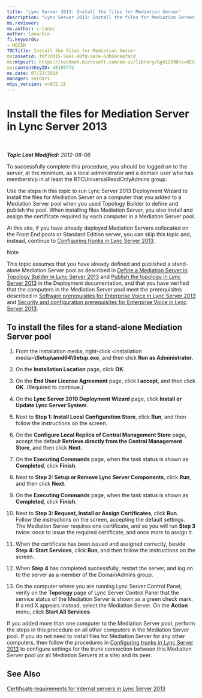 ```yaml
---
title: 'Lync Server 2013: Install the files for Mediation Server'
description: "Lync Server 2013: Install the files for Mediation Server."
ms.reviewer: 
ms.author: v-lanac
author: lanachin
f1.keywords:
- NOCSH
TOCTitle: Install the files for Mediation Server
ms:assetid: f0f7dd15-58e1-40fd-aa7e-6db50ceafacd
ms:mtpsurl: https://technet.microsoft.com/en-us/library/Gg412998(v=OCS.15)
ms:contentKeyID: 48185772
ms.date: 07/23/2014
manager: serdars
mtps_version: v=OCS.15
---
```


# Install the files for Mediation Server in Lync Server 2013

<div data-xmlns="http://www.w3.org/1999/xhtml">

<div class="topic" data-xmlns="http://www.w3.org/1999/xhtml" data-msxsl="urn:schemas-microsoft-com:xslt" data-cs="https://msdn.microsoft.com/">

<div data-asp="https://msdn2.microsoft.com/asp">



</div>

<div id="mainSection">

<div id="mainBody">

<span> </span>

_**Topic Last Modified:** 2012-08-06_

To successfully complete this procedure, you should be logged on to the server, at the minimum, as a local administrator and a domain user who has membership in at least the RTCUniversalReadOnlyAdmins group.

Use the steps in this topic to run Lync Server 2013 Deployment Wizard to install the files for Mediation Server on a computer that you added to a Mediation Server pool when you used Topology Builder to define and publish the pool. When installing files Mediation Server, you also install and assign the certificate required by each computer in a Mediation Server pool.

At this site, if you have already deployed Mediation Servers collocated on the Front End pools or Standard Edition server, you can skip this topic and, instead, continue to [Configuring trunks in Lync Server 2013](lync-server-2013-configuring-trunks.md).

<div>


> [!NOTE]  
> This topic assumes that you have already defined and published a stand-alone Mediation Server pool as described in <A href="lync-server-2013-define-a-mediation-server-in-topology-builder.md">Define a Mediation Server in Topology Builder in Lync Server 2013</A> and <A href="lync-server-2013-publish-the-topology.md">Publish the topology in Lync Server 2013</A> in the Deployment documentation, and that you have verified that the computers in the Mediation Server pool meet the prerequisites described in <A href="lync-server-2013-software-prerequisites-for-enterprise-voice.md">Software prerequisites for Enterprise Voice in Lync Server 2013</A> and <A href="lync-server-2013-security-and-configuration-prerequisites-for-enterprise-voice.md">Security and configuration prerequisites for Enterprise Voice in Lync Server 2013</A>.



</div>

<div>

## To install the files for a stand-alone Mediation Server pool

1.  From the installation media, right-click \<installation media\>**\\Setup\\amd64\\Setup.exe**, and then click **Run as Administrator**.

2.  On the **Installation Location** page, click **OK**.

3.  On the **End User License Agreement** page, click **I accept**, and then click **OK**. (Required to continue.)

4.  On the **Lync Server 2010 Deployment Wizard** page, click **Install or Update Lync Server System**.

5.  Next to **Step 1: Install Local Configuration Store**, click **Run**, and then follow the instructions on the screen.

6.  On the **Configure Local Replica of Central Management Store** page, accept the default **Retrieve directly from the Central Management Store**, and then click **Next**.

7.  On the **Executing Commands** page, when the task status is shown as **Completed**, click **Finish**.

8.  Next to **Step 2: Setup or Remove Lync Server Components**, click **Run**, and then click **Next**.

9.  On the **Executing Commands** page, when the task status is shown as **Completed**, click **Finish**.

10. Next to **Step 3: Request, Install or Assign Certificates**, click **Run**. Follow the instructions on the screen, accepting the default settings. The Mediation Server requires one certificate, and so you will run **Step 3** twice: once to issue the required certificate, and once more to assign it.

11. When the certificate has been issued and assigned correctly, beside **Step 4: Start Services**, click **Run**, and then follow the instructions on the screen.

12. When **Step 4** has completed successfully, restart the server, and log on to the server as a member of the DomainAdmins group.

13. On the computer where you are running Lync Server Control Panel, verify on the **Topology** page of Lync Server Control Panel that the service status of the Mediation Server is shown as a green check mark. If a red X appears instead, select the Mediation Server. On the **Action** menu, click **Start All Services**.

If you added more than one computer to the Mediation Server pool, perform the steps in this procedure on all other computers in the Mediation Server pool. If you do not need to install files for Mediation Server for any other computers, then follow the procedures in [Configuring trunks in Lync Server 2013](lync-server-2013-configuring-trunks.md) to configure settings for the trunk connection between this Mediation Server pool (or all Mediation Servers at a site) and its peer.

</div>

<div>

## See Also


[Certificate requirements for internal servers in Lync Server 2013](lync-server-2013-certificate-requirements-for-internal-servers.md)  
  

</div>

</div>

<span> </span>

</div>

</div>

</div>

